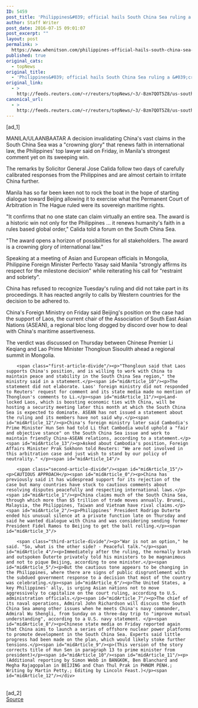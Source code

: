 ```yaml
---
ID: 5459
post_title: 'Philippines&#039; official hails South China Sea ruling a &#039;crowning glory&#039;'
author: Staff Writer
post_date: 2016-07-15 09:01:07
post_excerpt: ""
layout: post
permalink: >
  https://www.whenitson.com/philippines-official-hails-south-china-sea-ruling-a-crowning-glory/
published: true
original_cats:
  - topNews
original_title:
  - 'Philippines&#039; official hails South China Sea ruling a &#039;crowning glory&#039;'
original_link:
  - >
    http://feeds.reuters.com/~r/reuters/topNews/~3/-Bzm7QOT5Z8/us-southchinasea-ruling-idUSKCN0ZV06F
canonical_url:
  - >
    http://feeds.reuters.com/~r/reuters/topNews/~3/-Bzm7QOT5Z8/us-southchinasea-ruling-idUSKCN0ZV06F
---
```

 [ad_1]
<br><div id="articleText">
<span id="midArticle_start"/>

<span id="midArticle_0"/><span class="focusParagraph" readability="6"><p><span class="articleLocation">MANILA/ULAANBAATAR</span> A decision invalidating China's vast claims in the South China Sea was a "crowning glory" that renews faith in international law, the Philippines' top lawyer said on Friday, in Manila's strongest comment yet on its sweeping win.</p></span><span id="midArticle_1"/><p>The remarks by Solicitor General Jose Calida follow two days of carefully calibrated responses from the Philippines and are almost certain to irritate China further.</p><span id="midArticle_2"/><p>Manila has so far been keen not to rock the boat in the hope of starting dialogue toward Beijing allowing it to exercise what the Permanent Court of Arbitration in The Hague ruled were its sovereign maritime rights.</p><span id="midArticle_3"/><p>"It confirms that no one state can claim virtually an entire sea. The award is a historic win not only for the Philippines ... it renews humanity's faith in a rules based global order," Calida told a forum on the South China Sea.</p><span id="midArticle_4"/><p>"The award opens a horizon of possibilities for all stakeholders. The award is a crowning glory of international law."</p><span id="midArticle_5"/><p>Speaking at a meeting of Asian and European officials in Mongolia, Philippine Foreign Minister Perfecto Yasay said Manila "strongly affirms its respect for the milestone decision" while reiterating his call for "restraint and sobriety".</p><span id="midArticle_6"/><p>China has refused to recognize Tuesday's ruling and did not take part in its proceedings. It has reacted angrily to calls by Western countries for the decision to be adhered to.</p><span id="midArticle_7"/><p>China's Foreign Ministry on Friday said Beijing's position on the case had the support of Laos, the current chair of the Association of South East Asian Nations (ASEAN), a regional bloc long dogged by discord over how to deal with China's maritime assertiveness.</p><span id="midArticle_8"/><p>The verdict was discussed on Thursday between Chinese Premier Li Keqiang and Lao Prime Minister Thongloun Sisoulith ahead a regional summit in Mongolia.</p><span id="midArticle_9"/>
        
        <span class="first-article-divide"/><p>"Thongloun said that Laos supports China's position, and is willing to work with China to maintain peace and stability in the South China Sea region," the ministry said in a statement.</p><span id="midArticle_10"/><p>The statement did not elaborate. Laos' foreign ministry did not responded to Reuters' request for comment and its state media made no mention of Thongloun's comments to Li.</p><span id="midArticle_11"/><p>Land-locked Laos, which is boosting economic ties with China, will be hosting a security meeting later this month at which the South China Sea is expected to dominate. ASEAN has not issued a statement about the ruling and its members have not said why.</p><span id="midArticle_12"/><p>China's foreign ministry later said Cambodia's Prime Minister Hun Sen had told Li that Cambodia would uphold a "fair and objective stance" on the South China Sea issue and work to maintain friendly China-ASEAN relations, according to a statement.</p><span id="midArticle_13"/><p>Asked about Cambodia's position, Foreign Affairs Minister Prak Sokhonn told Reuters: "We are not involved in this arbitration case and just wish to stand by our policy of neutrality." </p><span id="midArticle_14"/>
        
        <span class="second-article-divide"/><span id="midArticle_15"/><p>CAUTIOUS APPROACH</p><span id="midArticle_0"/><p>China has previously said it has widespread support for its rejection of the case but many countries have stuck to cautious comments about resolving disputes peacefully and respecting international laws.</p><span id="midArticle_1"/><p>China claims much of the South China Sea, through which more than $5 trillion of trade moves annually. Brunei, Malaysia, the Philippines, Taiwan and Vietnam have rival claims.</p><span id="midArticle_2"/><p>Philippines' President Rodrigo Duterte ended his unusual silence at a private function late on Thursday and said he wanted dialogue with China and was considering sending former President Fidel Ramos to Beijing to get the ball rolling.</p><span id="midArticle_3"/>
        
        <span class="third-article-divide"/><p>"War is not an option," he said. "So, what is the other side? - Peaceful talk."</p><span id="midArticle_4"/><p>Immediately after the ruling, the normally brash and outspoken Duterte privately told his ministers to be magnanimous and not to pique Beijing, according to one minister.</p><span id="midArticle_5"/><p>But the cautious tone appears to be changing in the Philippines, where there are signs of public disgruntlement with the subdued government response to a decision that most of the country was celebrating.</p><span id="midArticle_6"/><p>The United States, a key Philippines' ally, is urging Asian nations not to move aggressively to capitalize on the court ruling, according to U.S. administration officials.</p><span id="midArticle_7"/><p>The chief of its naval operations, Admiral John Richardson will discuss the South China Sea among other issues when he meets China's navy commander, Admiral Wu Shengli, from Sunday on a three-day trip to "improve mutual understanding", according to a U.S. navy statement. </p><span id="midArticle_8"/><p>Chinese state media on Friday reported again that China aims to launch a series of offshore nuclear power platforms to promote development in the South China Sea. Experts said little progress had been made on the plan, which would likely stoke further tensions.</p><span id="midArticle_9"/><p>(This version of the story corrects title of Hun Sen in paragraph 13 to prime minister from president)</p><span id="midArticle_10"/><span id="midArticle_11"/><p> (Additional reporting by Simon Webb in BANGKOK, Ben Blanchard and Megha Rajagopalan in BEIJING and Chan Thul Prak in PHNOM PENH.; Writing by Martin Petty.; Editing by Lincoln Feast.)</p><span id="midArticle_12"/></div>
<br>[ad_2]
<br><a href="http://feeds.reuters.com/~r/reuters/topNews/~3/-Bzm7QOT5Z8/us-southchinasea-ruling-idUSKCN0ZV06F">Source </a>